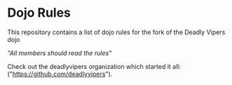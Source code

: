 Dojo Rules
==========

This repository contains a list of dojo rules for the fork of the Deadly Vipers dojo

*"All members should read the rules"*

Check out the deadlyvipers organization which started it all: ("https://github.com/deadlyvipers").
